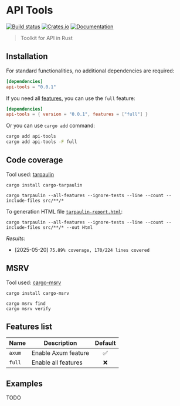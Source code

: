 # API Tools

[![Build status](https://github.com/fabienbellanger/api-tools/actions/workflows/CI.yml/badge.svg?branch=main)](https://github.com/fabienbellanger/api-tools/actions/workflows/CI.yml)
[![Crates.io](https://img.shields.io/crates/v/api-tools)](https://crates.io/crates/api-tools)
[![Documentation](https://docs.rs/api-tools/badge.svg)](https://docs.rs/api-tools)

> Toolkit for API in Rust

## Installation

For standard functionalities, no additional dependencies are required:

```toml
[dependencies]
api-tools = "0.0.1"
```

If you need all [features](#Features-list), you can use the `full` feature:

```toml
[dependencies]
api-tools = { version = "0.0.1", features = ["full"] }
```

Or you can use `cargo add` command:

```bash
cargo add api-tools
cargo add api-tools -F full
```

## Code coverage

Tool used: [tarpaulin](https://github.com/xd009642/tarpaulin)

```shell
cargo install cargo-tarpaulin
```

```shell
cargo tarpaulin --all-features --ignore-tests --line --count --include-files src/**/*
```

To generation HTML file [`tarpaulin-report.html`](tarpaulin-report.html):

```shell
cargo tarpaulin --all-features --ignore-tests --line --count --include-files src/**/* --out Html
```

_Results:_

- [2025-05-20] `75.89% coverage, 170/224 lines covered`

## MSRV

Tool used: [cargo-msrv](https://github.com/foresterre/cargo-msrv)

```shell
cargo install cargo-msrv
```

```shell
cargo msrv find
cargo msrv verify
```

## Features list

| Name   | Description         | Default |
|--------|---------------------|:-------:|
| `axum` | Enable Axum feature |    ✅    |
| `full` | Enable all features |    ❌    |

## Examples

TODO
